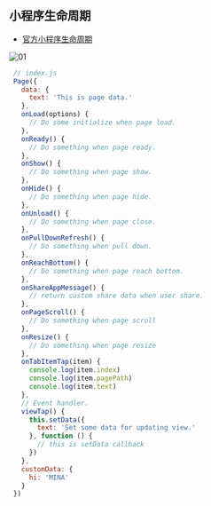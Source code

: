 ## 小程序生命周期

- [官方小程序生命周期](https://developers.weixin.qq.com/miniprogram/dev/reference/api/Page.html)

![01](https://upload-images.jianshu.io/upload_images/2891127-e2cb2eb71aa25ebd.png)
```javascript
 // index.js
 Page({
   data: {
     text: 'This is page data.'
   },
   onLoad(options) {
     // Do some initialize when page load.
   },
   onReady() {
     // Do something when page ready.
   },
   onShow() {
     // Do something when page show.
   },
   onHide() {
     // Do something when page hide.
   },
   onUnload() {
     // Do something when page close.
   },
   onPullDownRefresh() {
     // Do something when pull down.
   },
   onReachBottom() {
     // Do something when page reach bottom.
   },
   onShareAppMessage() {
     // return custom share data when user share.
   },
   onPageScroll() {
     // Do something when page scroll
   },
   onResize() {
     // Do something when page resize
   },
   onTabItemTap(item) {
     console.log(item.index)
     console.log(item.pagePath)
     console.log(item.text)
   },
   // Event handler.
   viewTap() {
     this.setData({
       text: 'Set some data for updating view.'
     }, function () {
       // this is setData callback
     })
   },
   customData: {
     hi: 'MINA'
   }
 })
```
